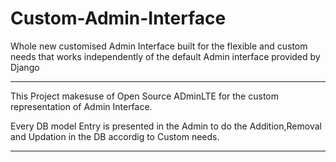 # Custom-Admin-Interface
Whole new customised Admin Interface built for the flexible and custom needs that works independently of the default Admin interface provided by Django


___________________________________________________________________________

This Project makesuse of Open Source ADminLTE for the custom representation of Admin Interface.

Every DB model Entry is presented in the Admin to do the Addition,Removal and Updation in the DB accordig to Custom needs.

_______________________________________________________________________________________________________

